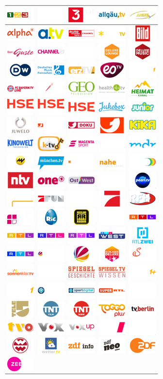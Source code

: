 | ![](https://raw.githubusercontent.com/RevGear/logo/master/Countries/DE/123tv.png) | ![](https://raw.githubusercontent.com/RevGear/logo/master/Countries/DE/13th-Street.png) | ![](https://raw.githubusercontent.com/RevGear/logo/master/Countries/DE/3sat.png) | ![](https://raw.githubusercontent.com/RevGear/logo/master/Countries/DE/Allgau-TV.png) | ![](https://raw.githubusercontent.com/RevGear/logo/master/Countries/DE/Anixe-Plus.png) | 
|:---:|:---:|:---:|:---:|:---:| 
| ![](https://raw.githubusercontent.com/RevGear/logo/master/Countries/DE/ARD-Alpha.png) | ![](https://raw.githubusercontent.com/RevGear/logo/master/Countries/DE/ATV.png) | ![](https://raw.githubusercontent.com/RevGear/logo/master/Countries/DE/Auto-Motor-und-Sport.png) | ![](https://raw.githubusercontent.com/RevGear/logo/master/Countries/DE/Bibel-TV.png) | ![](https://raw.githubusercontent.com/RevGear/logo/master/Countries/DE/Bild.png) | 
| ![](https://raw.githubusercontent.com/RevGear/logo/master/Countries/DE/Bon-Gusto.png) | ![](https://raw.githubusercontent.com/RevGear/logo/master/Countries/DE/Channel21.png) | ![](https://raw.githubusercontent.com/RevGear/logo/master/Countries/DE/Das-Erste.png) | ![](https://raw.githubusercontent.com/RevGear/logo/master/Countries/DE/Deluxe-Lounge.png) | ![](https://raw.githubusercontent.com/RevGear/logo/master/Countries/DE/Deluxe-Music.png) | 
| ![](https://raw.githubusercontent.com/RevGear/logo/master/Countries/DE/Deutsche-Welle.png) | ![](https://raw.githubusercontent.com/RevGear/logo/master/Countries/DE/Deutsches-Musik-Fernsehen.png) | ![](https://raw.githubusercontent.com/RevGear/logo/master/Countries/DE/ems-TV-Lingen.png) | ![](https://raw.githubusercontent.com/RevGear/logo/master/Countries/DE/eoTV.png) | ![](https://raw.githubusercontent.com/RevGear/logo/master/Countries/DE/eSports1.png) | 
| ![](https://raw.githubusercontent.com/RevGear/logo/master/Countries/DE/FC-Bayern-TV.png) | ![](https://raw.githubusercontent.com/RevGear/logo/master/Countries/DE/Folx.png) | ![](https://raw.githubusercontent.com/RevGear/logo/master/Countries/DE/Geo-TV.png) | ![](https://raw.githubusercontent.com/RevGear/logo/master/Countries/DE/Health-TV.png) | ![](https://raw.githubusercontent.com/RevGear/logo/master/Countries/DE/Heimatkanal.png) | 
| ![](https://raw.githubusercontent.com/RevGear/logo/master/Countries/DE/HSE-Extra.png) | ![](https://raw.githubusercontent.com/RevGear/logo/master/Countries/DE/HSE-Trend.png) | ![](https://raw.githubusercontent.com/RevGear/logo/master/Countries/DE/HSE.png) | ![](https://raw.githubusercontent.com/RevGear/logo/master/Countries/DE/Jukebox.png) | ![](https://raw.githubusercontent.com/RevGear/logo/master/Countries/DE/Junior.png) | 
| ![](https://raw.githubusercontent.com/RevGear/logo/master/Countries/DE/Juwelo.png) | ![](https://raw.githubusercontent.com/RevGear/logo/master/Countries/DE/Kabel-Eins-Classics.png) | ![](https://raw.githubusercontent.com/RevGear/logo/master/Countries/DE/Kabel-Eins-Doku.png) | ![](https://raw.githubusercontent.com/RevGear/logo/master/Countries/DE/Kabel-Eins.png) | ![](https://raw.githubusercontent.com/RevGear/logo/master/Countries/DE/KIKA.png) | 
| ![](https://raw.githubusercontent.com/RevGear/logo/master/Countries/DE/Kinowelt-TV.png) | ![](https://raw.githubusercontent.com/RevGear/logo/master/Countries/DE/KTV.png) | ![](https://raw.githubusercontent.com/RevGear/logo/master/Countries/DE/Magenta-Sport.png) | ![](https://raw.githubusercontent.com/RevGear/logo/master/Countries/DE/MDF1.png) | ![](https://raw.githubusercontent.com/RevGear/logo/master/Countries/DE/MDR-Fernsehen.png) | 
| ![](https://raw.githubusercontent.com/RevGear/logo/master/Countries/DE/Motorvision-TV.png) | ![](https://raw.githubusercontent.com/RevGear/logo/master/Countries/DE/Munchen-TV.png) | ![](https://raw.githubusercontent.com/RevGear/logo/master/Countries/DE/N24-Doku.png) | ![](https://raw.githubusercontent.com/RevGear/logo/master/Countries/DE/nahe-TV.png) | ![](https://raw.githubusercontent.com/RevGear/logo/master/Countries/DE/NR-Wision.png) | 
| ![](https://raw.githubusercontent.com/RevGear/logo/master/Countries/DE/ntv.png) | ![](https://raw.githubusercontent.com/RevGear/logo/master/Countries/DE/One.png) | ![](https://raw.githubusercontent.com/RevGear/logo/master/Countries/DE/Ost-West.png) | ![](https://raw.githubusercontent.com/RevGear/logo/master/Countries/DE/Parlamentsfernsehen.png) | ![](https://raw.githubusercontent.com/RevGear/logo/master/Countries/DE/Pearl-TV.png) | 
| ![](https://raw.githubusercontent.com/RevGear/logo/master/Countries/DE/Phoenix.png) | ![](https://raw.githubusercontent.com/RevGear/logo/master/Countries/DE/Pro-Sieben-Fun.png) | ![](https://raw.githubusercontent.com/RevGear/logo/master/Countries/DE/Pro-Sieben-Maxx.png) | ![](https://raw.githubusercontent.com/RevGear/logo/master/Countries/DE/Pro-Sieben.png) | ![](https://raw.githubusercontent.com/RevGear/logo/master/Countries/DE/RFH.png) | 
| ![](https://raw.githubusercontent.com/RevGear/logo/master/Countries/DE/RFO.png) | ![](https://raw.githubusercontent.com/RevGear/logo/master/Countries/DE/RiC.png) | ![](https://raw.githubusercontent.com/RevGear/logo/master/Countries/DE/Rockland-TV.png) | ![](https://raw.githubusercontent.com/RevGear/logo/master/Countries/DE/Romance-TV.png) | ![](https://raw.githubusercontent.com/RevGear/logo/master/Countries/DE/RTL-Crime.png) | 
| ![](https://raw.githubusercontent.com/RevGear/logo/master/Countries/DE/RTL-Living.png) | ![](https://raw.githubusercontent.com/RevGear/logo/master/Countries/DE/RTL-Passion.png) | ![](https://raw.githubusercontent.com/RevGear/logo/master/Countries/DE/RTL-Up.png) | ![](https://raw.githubusercontent.com/RevGear/logo/master/Countries/DE/RTL-West.png) | ![](https://raw.githubusercontent.com/RevGear/logo/master/Countries/DE/RTL-Zwei.png) | 
| ![](https://raw.githubusercontent.com/RevGear/logo/master/Countries/DE/RTL.png) | ![](https://raw.githubusercontent.com/RevGear/logo/master/Countries/DE/SAT1-Emotions.png) | ![](https://raw.githubusercontent.com/RevGear/logo/master/Countries/DE/SAT1.png) | ![](https://raw.githubusercontent.com/RevGear/logo/master/Countries/DE/Schlager-Deluxe.png) | ![](https://raw.githubusercontent.com/RevGear/logo/master/Countries/DE/Servus-TV.png) | 
| ![](https://raw.githubusercontent.com/RevGear/logo/master/Countries/DE/Sonnenklar-TV.png) | ![](https://raw.githubusercontent.com/RevGear/logo/master/Countries/DE/Sonus-FM.png) | ![](https://raw.githubusercontent.com/RevGear/logo/master/Countries/DE/Spiegel-Geschichte.png) | ![](https://raw.githubusercontent.com/RevGear/logo/master/Countries/DE/Spiegel-TV-Wissen.png) | ![](https://raw.githubusercontent.com/RevGear/logo/master/Countries/DE/Sport1-Plus.png) | 
| ![](https://raw.githubusercontent.com/RevGear/logo/master/Countries/DE/Sport1.png) | ![](https://raw.githubusercontent.com/RevGear/logo/master/Countries/DE/Sportdigital-Fussball.png) | ![](https://raw.githubusercontent.com/RevGear/logo/master/Countries/DE/Sportdigital.png) | ![](https://raw.githubusercontent.com/RevGear/logo/master/Countries/DE/Super-RTL.png) | ![](https://raw.githubusercontent.com/RevGear/logo/master/Countries/DE/Tagesschau24.png) | 
| ![](https://raw.githubusercontent.com/RevGear/logo/master/Countries/DE/Tele5.png) | ![](https://raw.githubusercontent.com/RevGear/logo/master/Countries/DE/TNT-Film.png) | ![](https://raw.githubusercontent.com/RevGear/logo/master/Countries/DE/TNT-Serie.png) | ![](https://raw.githubusercontent.com/RevGear/logo/master/Countries/DE/Toggo-Plus.png) | ![](https://raw.githubusercontent.com/RevGear/logo/master/Countries/DE/TV-Berlin.png) | 
| ![](https://raw.githubusercontent.com/RevGear/logo/master/Countries/DE/TV-Oberfranken.png) | ![](https://raw.githubusercontent.com/RevGear/logo/master/Countries/DE/Vox.png) | ![](https://raw.githubusercontent.com/RevGear/logo/master/Countries/DE/Voxup.png) | ![](https://raw.githubusercontent.com/RevGear/logo/master/Countries/DE/WDR-Fernsehen.png) | ![](https://raw.githubusercontent.com/RevGear/logo/master/Countries/DE/Welt.png) | 
| ![](https://raw.githubusercontent.com/RevGear/logo/master/Countries/DE/Weltder-Wunder-TV.png) | ![](https://raw.githubusercontent.com/RevGear/logo/master/Countries/DE/Wettercom-TV.png) | ![](https://raw.githubusercontent.com/RevGear/logo/master/Countries/DE/ZDF-Info.png) | ![](https://raw.githubusercontent.com/RevGear/logo/master/Countries/DE/ZDF-Neo.png) | ![](https://raw.githubusercontent.com/RevGear/logo/master/Countries/DE/ZDF.png) | 
| ![](https://raw.githubusercontent.com/RevGear/logo/master/Countries/DE/Zee-One.png)  | 
